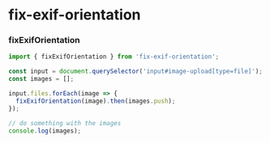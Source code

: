 # fix-exif-orientation


### fixExifOrientation

```js
import { fixExifOrientation } from 'fix-exif-orientation';

const input = document.querySelector('input#image-upload[type=file]'); // file input
const images = [];

input.files.forEach(image => {
  fixExifOrientation(image).then(images.push);
});

// do something with the images
console.log(images);


```
